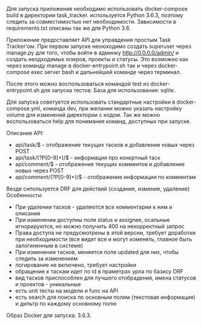 Для запуска приложения необходимо использовать docker-compose build в директории task_tracker. используется Python 3.6.3, поэтому следить за совместимостью нет необходимости.
Зависимости в requirements.txt описаны так же для Python 3.6.

Приложение предоставляет API для управдения простым Task Tracker'ом.
При первом запуске неоюходимо создать superuser через manage.py для того, чтобы войти в админку http://0.0.0.0/admin/ и создать неодходимых юзеров, проекты и статусы.
Это возможно как через команду manage в docker-entrypoint.sh так и через docker-compose exec server bash и дальнейшей команде через терминал.

После этого можно воспользоваться командой test из docker-entrypoint.sh для запуска тестов.
База для использования: sqlite.

Для запуска советуется использовать стандартные настройки в docker-compose.yml, команда dev, при желании можно указать настройку volume для изменений директории с кодом.
Так же можно воспользоваться help для понимания команд, доступных при запуске.

Описание API:
  - api/task/$ - отображение текущих тасков и добавление новых через POST
  - api/task/(?P<pk>[0-9]+)/$ - информация про конкртный таск
  - api/comment/$ - отображение текущих комментов и добавление новых через POST
  - api/comment/(?P<pk>[0-9]+)/$ - отображение информации по комментам
  
Везде сипользуется DRF для действий (создание, измение, удаление)
Особенности:
  - При удалении тасков - удаляются все комментарии к ним и описания
  - При изменении доступны поля status и assignee, осальные игнорируются, но можно получить 400 на некорректный запрос
  - Права доступа не предусмотрены в этой версии, требует доработки при необходимости (все видят все и могут изменять, главное быть залогиненным в системе)
  - При изменении тасков, меняется поле updated для них, чтобы следить за изменением
  - логирование не включено, требует настройки
  - обращение к таскам идет по id в праметрах урла по базису DRF
  - вид тасков приспособлен для лучшего отобрадения, имена статусов и проектов - уникальные
  - есть unit тесты на модели и func на API
  - есть search для поиска по основным полям (текстовая информация) и дильтр по каждому основному полю

Образ Docker для запуска: 3.6.3.
